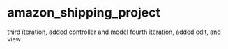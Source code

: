 # amazon_shipping_project
third iteration, added controller and model
fourth iteration, added edit, and view 
